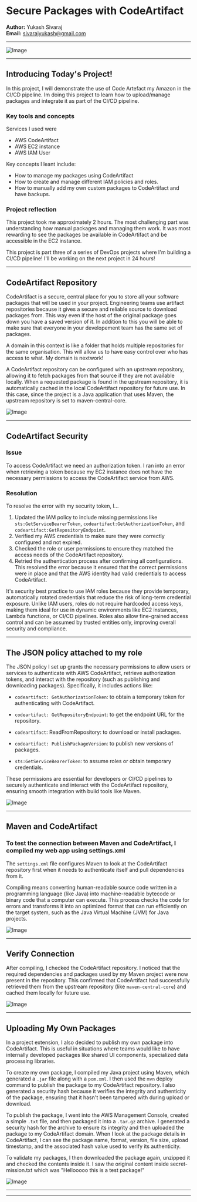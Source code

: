 # Secure Packages with CodeArtifact

**Author:** Yukash Sivaraj  
**Email:** sivarajyukash@gmail.com

---

![Image](http://learn.nextwork.org/merry_vermilion_zany_llama/uploads/aws-devops-codeartifact-updated_1d79e699)

---

## Introducing Today's Project!

In this project, I will demonstrate the use of Code Artefact my Amazon in the CI/CD pipeline. Im doing this project to learn how to upload/manage packages and integrate it as part of the CI/CD pipeline.

### Key tools and concepts

Services I used were 
- AWS CodeArtifact
- AWS EC2 instance
- AWS IAM User 

Key concepts I leant include: 
- How to manage my packages using CodeArtifact
- How to create and manage different IAM policies and roles. 
- How to manually add my own custom packages to CodeArtifact and have backups. 

### Project reflection

This project took me approximately 2 hours. The most challenging part was understanding how manual packages and managing them work. It was most rewarding to see the packages be available in CodeArtifact and be accessible in the EC2 instance.

This project is part three of a series of DevOps projects where I'm building a CI/CD pipeline! I'll be working on the next project in 24 hours!

---

## CodeArtifact Repository

CodeArtifact is a secure, central place for you to store all your software packages that will be used in your project. Engineering teams use artifact repositories because it gives a secure and reliable source to download packages from. This way even if the host of the original package goes down you have a saved version of it. In addition to this you will be able to make sure that everyone in your developement team has the same set of packages. 

A domain in this context is like a folder that holds multiple repositories for the same organisation. This will allow us to have easy control over who has access to what. My domain is nextwork!

A CodeArtifact repository can be configured with an upstream repository, allowing it to fetch packages from that source if they are not available locally. When a requested package is found in the upstream repository, it is automatically cached in the local CodeArtifact repository for future use. In this case, since the project is a Java application that uses Maven, the upstream repository is set to maven-central-core.

![Image](http://learn.nextwork.org/merry_vermilion_zany_llama/uploads/aws-devops-codeartifact-updated_n4o5p6q7)

---

## CodeArtifact Security

### Issue

To access CodeArtifact we need an authorization token. I ran into an error when retrieving a token because my EC2 instance does not have the necessary permissions to access the CodeArtifact service from AWS.

### Resolution

To resolve the error with my security token, I...
1. Updated the IAM policy to include missing permissions like `sts:GetServiceBearerToken`, `codeartifact:GetAuthorizationToken`, and `codeartifact:GetRepositoryEndpoint`.
2. Verified my AWS credentials to make sure they were correctly configured and not expired.
3. Checked the role or user permissions to ensure they matched the access needs of the CodeArtifact repository.
4. Retried the authentication process after confirming all configurations.
This resolved the error because it ensured that the correct permissions were in place and that the AWS identity had valid credentials to access CodeArtifact.

It's security best practice to use IAM roles because they provide temporary, automatically rotated credentials that reduce the risk of long-term credential exposure. Unlike IAM users, roles do not require hardcoded access keys, making them ideal for use in dynamic environments like EC2 instances, Lambda functions, or CI/CD pipelines. Roles also allow fine-grained access control and can be assumed by trusted entities only, improving overall security and compliance.

---

## The JSON policy attached to my role

The JSON policy I set up grants the necessary permissions to allow users or services to authenticate with AWS CodeArtifact, retrieve authorization tokens, and interact with the repository (such as publishing and downloading packages). Specifically, it includes actions like:

- `codeartifact: GetAuthorizationToken`: to obtain a temporary token for authenticating with CodeArtifact.

- `codeartifact: GetRepositoryEndpoint`: to get the endpoint URL for the repository.

- `codeartifact`: ReadFromRepository: to download or install packages.

- `codeartifact: PublishPackageVersion`: to publish new versions of packages.

- `sts:GetServiceBearerToken`: to assume roles or obtain temporary credentials.

These permissions are essential for developers or CI/CD pipelines to securely authenticate and interact with the CodeArtifact repository, ensuring smooth integration with build tools like Maven.

![Image](http://learn.nextwork.org/merry_vermilion_zany_llama/uploads/aws-devops-codeartifact-updated_23rp7q8r9)

---

## Maven and CodeArtifact

### To test the connection between Maven and CodeArtifact, I compiled my web app using settings.xml

The `settings.xml` file configures Maven to look at the CodeArtifact repository first when it needs to authenticate itself and pull dependencies from it.

Compiling means converting human-readable source code written in a programming language (like Java) into machine-readable bytecode or binary code that a computer can execute. This process checks the code for errors and transforms it into an optimized format that can run efficiently on the target system, such as the Java Virtual Machine (JVM) for Java projects.

![Image](http://learn.nextwork.org/merry_vermilion_zany_llama/uploads/aws-devops-codeartifact-updated_c17eace8)

---

## Verify Connection

After compiling, I checked the CodeArtifact repository. I noticed that the required dependencies and packages used by my Maven project were now present in the repository. This confirmed that CodeArtifact had successfully retrieved them from the upstream repository (like `maven-central-core`) and cached them locally for future use.

![Image](http://learn.nextwork.org/merry_vermilion_zany_llama/uploads/aws-devops-codeartifact-updated_1d79e699)

---

## Uploading My Own Packages

In a project extension, I also decided to publish my own package into CodeArtifact. This is useful in situations where teams would like to have internally developed packages like shared UI components, specialized data processing libraries.

To create my own package, I compiled my Java project using Maven, which generated a `.jar` file along with a `pom.xml`. I then used the `mvn` deploy command to publish the package to my CodeArtifact repository. I also generated a security hash because it verifies the integrity and authenticity of the package, ensuring that it hasn't been tampered with during upload or download.

To publish the package, I went into the AWS Management Console, created a simple `.txt` file, and then packaged it into a `.tar.gz` archive. I generated a security hash for the archive to ensure its integrity and then uploaded the package to my CodeArtifact domain. When I look at the package details in CodeArtifact, I can see the package name, format, version, file size, upload timestamp, and the associated hash value used to verify its authenticity.

To validate my packages, I then downloaded the package again, unzipped it and checked the contents inside it. I saw the original content inside secret-mission.txt which was "Hellooooo this is a test package!"

![Image](http://learn.nextwork.org/merry_vermilion_zany_llama/uploads/aws-devops-codeartifact-updated_sm12-upload)

---

---
